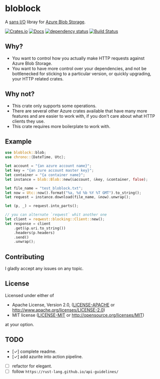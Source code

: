 # bloblock

A [sans I/O](https://sans-io.readthedocs.io/) libray for [Azure Blob Storage](https://azure.microsoft.com/en-gb/services/storage/blobs/).

[![Crates.io](https://img.shields.io/crates/v/bloblock.svg)](https://crates.io/crates/bloblock)
[![Docs](https://docs.rs/bloblock/badge.svg)](https://docs.rs/bloblock)
[![dependency status](https://deps.rs/repo/github/m0ssc0de/bloblock/status.svg)](https://deps.rs/repo/github/m0ssc0de/bloblock)
[![Build Status](https://github.com/m0ssc0de/bloblock/workflows/CI/badge.svg)](https://github.com/m0ssc0de/bloblock/actions?workflow=CI)

## Why?

* You want to control how you actually make HTTP requests against Azure Blob Storage.
* You want to have more control over your dependencies, and not be bottlenecked for sticking to a particular version, or quickly upgrading, your HTTP related crates.

## Why not?

* This crate only supports some operations.
* There are several other Azure crates available that have many more features and are easier to work with, if you don't care about what HTTP clients they use.
* This crate requires more boilerplate to work with.

## Example

```rust
use bloblock::blob;
use chrono::{DateTime, Utc};

let account = "{an azure account name}";
let key = "{an zure account master key}";
let container = "{a container name}";
let instance = blob::Blob::new(&account, &key, &container, false);

let file_name = "test_bloblock.txt";
let now = Utc::now().format("%a, %d %b %Y %T GMT").to_string();
let request = instance.download(file_name, &now).unwrap();

let (p, _) = request.into_parts();

// you can alternate `reqwest` whit another one
let client = reqwest::blocking::Client::new();
let response = client
    .get(&p.uri.to_string())
    .headers(p.headers)
    .send()
    .unwrap();
```

## Contributing

I gladly accept any issues on any topic.

## License

Licensed under either of

* Apache License, Version 2.0, ([LICENSE-APACHE](LICENSE-APACHE) or http://www.apache.org/licenses/LICENSE-2.0)
* MIT license ([LICENSE-MIT](LICENSE-MIT) or http://opensource.org/licenses/MIT)

at your option.

## TODO

- [✓] complete readme.
- [✓] add azurite into action pipeline.
- [ ] refactor for elegant.
- [ ] follow `https://rust-lang.github.io/api-guidelines/`